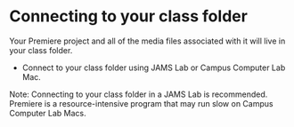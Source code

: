 # Connecting to your class folder

Your Premiere project and all of the media files associated with it will live in your class folder.

* Connect to your class folder using JAMS Lab or Campus Computer Lab Mac.

Note: Connecting to your class folder in a JAMS Lab is recommended. Premiere is a resource-intensive program that may run slow on Campus Computer Lab Macs.

